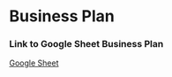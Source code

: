 # Business Plan

### Link to Google Sheet Business Plan
[Google Sheet](https://docs.google.com/presentation/d/1NNNXI1v12aQHUPY0pK3JX13p5Ss7hn1a6qrlgs36doc/edit#slide=id.gc8216bd24_20_0)

